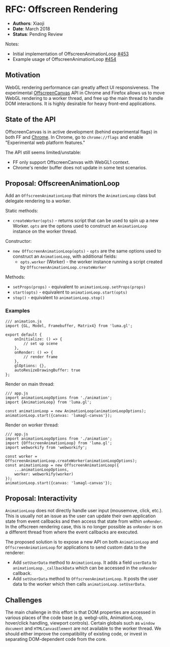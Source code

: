 # RFC: Offscreen Rendering

* **Authors**: Xiaoji
* **Date**: March 2018
* **Status**: Pending Review

Notes:
- Initial implementation of OffscreenAnimationLoop [#453](https://github.com/uber/luma.gl/pull/453)
- Example usage of OffscreenAnimationLoop [#454](https://github.com/uber/luma.gl/pull/454)


## Motivation

WebGL rendering performance can greatly affect UI responsiveness. The experimental [OffscreenCanvas](https://developer.mozilla.org/en-US/docs/Web/API/OffscreenCanvas) API in Chrome and Firefox allows us to move WebGL rendering to a worker thread, and free up the main thread to handle DOM interactions. It is highly desirable for heavy front-end applications.


## State of the API

OffscreenCanvas is in active development (behind experimental flags) in both FF and [Chrome](https://www.chromestatus.com/feature/5424182347169792). In Chrome, go to `chrome://flags` and enable "Experimental web platform features."

The API still seems limited/unstable:
- FF only support OffscreenCanvas with WebGL1 context.
- Chrome's render buffer does not update in some test scenarios.


## Proposal: OffscreenAnimationLoop

Add an `OffscreenAnimationLoop` that mirrors the `AnimationLoop` class but delegate rendering to a worker.

Static methods:
- `createWorker(opts)` - returns script that can be used to spin up a new Worker. `opts` are the options used to construct an `AnimationLoop` instance on the worker thread.

Constructor:
- `new OffscreenAnimationLoop(opts)` - `opts` are the same options used to construct an `AnimationLoop`, with additional fields:
    + `opts.worker` (Worker) - the worker instance running a script created by `OffscreenAnimationLoop.createWorker`

Methods:
- `setProps(props)` - equivalent to `animationLoop.setProps(props)`
- `start(opts)` - equivalent to `animationLoop.start(opts)`
- `stop()` - equivalent to `animationLoop.stop()`


### Examples

```
/// animation.js
import {GL, Model, Framebuffer, Matrix4} from 'luma.gl';

export default {
    onInitialize: () => {
        // set up scene
    },
    onRender: () => {
        // render frame
    },
    glOptions: {},
    autoResizeDrawingBuffer: true
};
```

Render on main thread:
```
/// app.js
import animationLoopOptions from './animation';
import {AnimationLoop} from 'luma.gl';

const animationLoop = new AnimationLoop(animationLoopOptions);
animationLoop.start({canvas: 'lumagl-canvas'});
```

Render on worker thread:
```
/// app.js
import animationLoopOptions from './animation';
import {OffscreenAnimationLoop} from 'luma.gl';
import webworkify from 'webworkify';

const worker = OffscreenAnimationLoop.createWorker(animationLoopOptions);
const animationLoop = new OffscreenAnimationLoop({
    ...animationLoopOptions,
    worker: webworkify(worker)
});
animationLoop.start({canvas: 'lumagl-canvas'});
```


## Proposal: Interactivity

`AnimationLoop` does not directly handle user input (mousemove, click, etc.). This is usually not an issue as the user can update their own application state from event callbacks and then access that state from within `onRender`. In the offscreen rendering case, this is no longer possible as `onRender` is on a different thread from where the event callbacks are executed.

The proposed solution is to expose a new API on both `AnimationLoop` and `OffscreenAnimationLoop` for applications to send custom data to the renderer:

- Add `setUserData` method to `AnimationLoop`. It adds a field `userData` to `animationLoop._callbackData` which can be accessed in the `onRender` callback.
- Add `setUserData` method to `OffscreenAnimationLoop`. It posts the user data to the worker which then calls `animationLoop.setUserData`.


## Challenges

The main challenge in this effort is that DOM properties are accessed in various places of the code base (e.g. webgl-utils, AnimationLoop, hover/click handling, viewport controls). Certain globals such as `window` `document` and `HTMLCanvasElement` are not available to the worker thread. We should either improve the compatibility of existing code, or invest in separating DOM-dependent code from the core.

